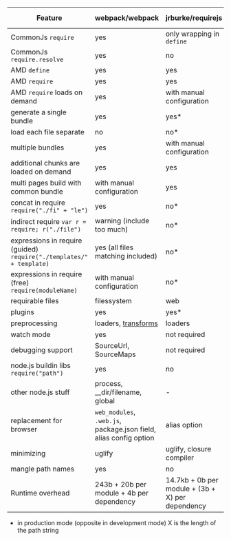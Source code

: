 | Feature | webpack/webpack | jrburke/requirejs | substck/node-browserify |
|---------|-----------------|-------------------|-------------------------|
| CommonJs `require` | yes | only wrapping in `define` | yes |
| CommonJs `require.resolve` | yes | no | no |
| AMD `define` | yes | yes | [deamdify](https://github.com/jaredhanson/deamdify) |
| AMD `require` | yes | yes | no |
| AMD `require` loads on demand | yes | with manual configuration | no |
| generate a single bundle | yes | yes* | yes |
| load each file separate | no | no* | no |
| multiple bundles | yes | with manual configuration | with manual configuration |
| additional chunks are loaded on demand | yes | yes | no |
| multi pages build with common bundle | with manual configuration | yes | with manual configuration |
| concat in require `require("./fi" + "le")` | yes | no* | no |
| indirect require `var r = require; r("./file")` | warning (include too much) | no* | no |
| expressions in require (guided) `require("./templates/" + template)` | yes (all files matching included) | no* | no |
| expressions in require (free) `require(moduleName)` | with manual configuration | no* | no |
| requirable files | filessystem | web | filesystem |
| plugins | yes | yes* | yes |
| preprocessing | loaders, [transforms](https://github.com/webpack/transform-loader) | loaders | transforms |
| watch mode | yes | not required | yes |
| debugging support | SourceUrl, SourceMaps | not required | SourceMaps |
| node.js buildin libs `require("path")` | yes | no | yes |
| other node.js stuff | process, __dir/filename, global | - | process, __dir/filename, global |
| replacement for browser | `web_modules`, `.web.js`, package.json field, alias config option | alias option | package.json field, alias option
| minimizing | uglify | uglify, closure compiler | no |
| mangle path names | yes | no | partial |
| Runtime overhead | 243b + 20b per module + 4b per dependency | 14.7kb + 0b per module + (3b + X) per dependency | 415b + 25b per module + (6b + 2X) per dependency |

* in production mode (opposite in development mode)
X is the length of the path string